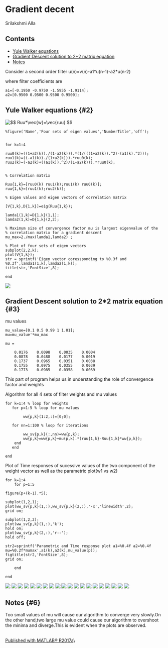 Gradient decent
===============

Srilakshmi Alla

Contents
--------

-   [Yule Walker equations](#2)
-   [Gradient Descent solution to 2\*2 matrix equation](#3)
-   [Notes](#6)

Consider a second order filter u(n)=v(n)-a1\*u(n-1)-a2\*u(n-2)

where filter coefficients are

``` {.codeinput}
a1=[-0.1950 -0.9750 -1.5955 -1.9114];
a2=[0.9500 0.9500 0.9500 0.9500];
```

Yule Walker equations {#2}
---------------------

![\$\$ Ruu\*\\vec{w}=\\vec{ruu}
\$\$](gradientdescent_eq16471196401918462764.png)

``` {.codeinput}
%figure('Name','Four sets of eigen values','NumberTitle','off');


for k=1:4

ruu0(k)=((1+a2(k))./(1-a2(k))).*(1/(((1+a2(k)).^2)-(a1(k).^2)));
ruu1(k)=((-a1(k))./(1+a2(k))).*ruu0(k);
ruu2(k)=(-a2(k)+((a1(k)).^2)/(1+a2(k))).*ruu0(k);


% Correlation matrix

Ruu{1,k}=[ruu0(k) ruu1(k);ruu1(k) ruu0(k)];
ruu{1,k}=[ruu1(k);ruu2(k)];

% Eigen values and eigen vectors of correlation matrix

[V{1,k},D{1,k}]=eig(Ruu{1,k});

lamda1(1,k)=D{1,k}(1,1);
lamda2(1,k)=D{1,k}(2,2);

% Maximum size of convergence factor mu is largest eigenvalue of the
% correlation matrix for a gradient descent
mu_max=2./max(lamda1,lamda2) ;

% Plot of four sets of eigen vectors
subplot(2,2,k);
plot(V{1,k});
str = sprintf('Eigen vector coressponding to %0.3f and %0.3f',lamda1(1,k),lamda2(1,k));
title(str,'FontSize',8);

end
```

![](gradientdescent_01.png)

Gradient Descent solution to 2\*2 matrix equation {#3}
-------------------------------------------------

mu values

``` {.codeinput}
mu_value=[0.1 0.5 0.99 1 1.01];
mu=mu_value'*mu_max
```

``` {.codeoutput}
mu =

    0.0176    0.0098    0.0035    0.0004
    0.0878    0.0488    0.0177    0.0019
    0.1737    0.0965    0.0351    0.0038
    0.1755    0.0975    0.0355    0.0039
    0.1773    0.0985    0.0358    0.0039
```

This part of program helps us in understanding the role of convergence
factor and weights

Algorithm for all 4 sets of filter weights and mu values

``` {.codeinput}
for k=1:4 % loop for weights
   for p=1:5 % loop for mu values

        ww{p,k}(1:2,:)=[0;0];

   for nn=1:100 % loop for iterations

        ww_sv{p,k}(:,nn)=ww{p,k};
        ww{p,k}=ww{p,k}+mu(p,k).*(ruu{1,k}-Ruu{1,k}*ww{p,k});
    end
   end

end
```

Plot of Time responses of sucessive values of the two component of the
weight vector as well as the parametric plot(w1 vs w2)

``` {.codeinput}
for k=1:4
    for p=1:5

figure(p+(k-1).*5);

subplot(1,2,1);
plot(ww_sv{p,k}(1,:),ww_sv{p,k}(2,:),'-x','linewidth',2);
grid on;

subplot(1,2,2);
plot(ww_sv{p,k}(1,:),'k');
hold on;
plot(ww_sv{p,k}(2,:),'r--');
hold off;

str2=sprintf('Parametric and Time response plot a1=%0.4f a2=%0.4f mu=%0.2f*mumax',a1(k),a2(k),mu_value(p));
figtitle(str2,'FontSize',8);
grid on;

    end

end
```

![](gradientdescent_02.png) ![](gradientdescent_03.png)
![](gradientdescent_04.png) ![](gradientdescent_05.png)
![](gradientdescent_06.png) ![](gradientdescent_07.png)
![](gradientdescent_08.png) ![](gradientdescent_09.png)
![](gradientdescent_10.png) ![](gradientdescent_11.png)
![](gradientdescent_12.png) ![](gradientdescent_13.png)
![](gradientdescent_14.png) ![](gradientdescent_15.png)
![](gradientdescent_16.png) ![](gradientdescent_17.png)
![](gradientdescent_18.png) ![](gradientdescent_19.png)
![](gradientdescent_20.png) ![](gradientdescent_21.png)

Notes {#6}
-----

Too small values of mu will cause our algorithm to converge very
slowly.On the other hand,two large mu value could cause our algorithm to
overshoot the minima and diverge.This is evident when the plots are
observed.

\
[Published with MATLAB®
R2017a](http://www.mathworks.com/products/matlab/)\

